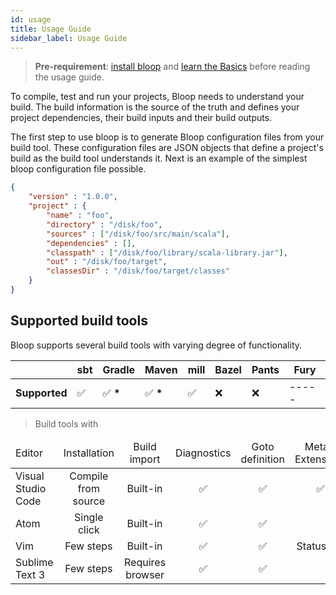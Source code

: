 ```yaml
---
id: usage
title: Usage Guide
sidebar_label: Usage Guide
---
```


> **Pre-requirement**: [install bloop](/setup) and [learn the Basics](basics.md) before reading the
> usage guide.

To compile, test and run your projects, Bloop needs to understand your build. The build information
is the source of the truth and defines your project dependencies, their build inputs and their build
outputs.

The first step to use bloop is to generate Bloop configuration files from your build tool. These
configuration files are JSON objects that define a project's build as the build tool understands it.
Next is an example of the simplest bloop configuration file possible.

```json
{
    "version" : "1.0.0",
    "project" : {
        "name" : "foo",
        "directory" : "/disk/foo",
        "sources" : ["/disk/foo/src/main/scala"],
        "dependencies" : [],
        "classpath" : ["/disk/foo/library/scala-library.jar"],
        "out" : "/disk/foo/target",
        "classesDir" : "/disk/foo/target/classes"
    }
}
```

## Supported build tools

Bloop supports several build tools with varying degree of functionality.

|                    | sbt      | Gradle   | Maven    | mill | Bazel | Pants | Fury |
| ------------------ | -------- | -------- | -------- | ---- | ----- | ----- | ---- |
| **Supported**      | ✅       | ✅ __*__  | ✅ __*__ | ✅   |  ❌    |   ❌   | ----- | ---- | ----- | ----- |

> Build tools with 

<table>
<thead>
<tr>
  <td>Editor</td>
  <td align=center>Installation</td>
  <td align=center>Build import</td>
  <td align=center>Diagnostics</td>
  <td align=center>Goto definition</td>
  <td align=center>Metals Extensions</td>
</tr>
</thead>
<tbody>
<tr>
  <td>Visual Studio Code</td>
  <td align=center>Compile from source</td>
  <td align=center>Built-in</td>
  <td align=center>✅</td>
  <td align=center>✅</td>
  <td align=center>✅</td>
</tr>
<tr>
  <td>Atom</td>
  <td align=center>Single click</td>
  <td align=center>Built-in</td>
  <td align=center>✅</td>
  <td align=center>✅</td>
  <td align=center></td>
</tr>
<tr>
  <td>Vim</td>
  <td align=center>Few steps</td>
  <td align=center>Built-in</td>
  <td align=center>✅</td>
  <td align=center>✅</td>
  <td align=center>Status bar</td>
</tr>
<tr>
  <td>Sublime Text 3</td>
  <td align=center>Few steps</td>
  <td align=center>Requires browser</td>
  <td align=center>✅</td>
  <td align=center>✅</td>
  <td align=center></td>
</tr>
</tbody>
</table>
